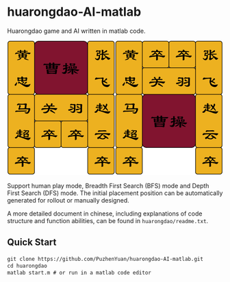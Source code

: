 # huarongdao-AI-matlab
Huarongdao game and AI written in matlab code.

<img src="photo/interface.png" width="50%"><img src="photo/interface2.png" width="50%">

Support human play mode, Breadth First Search (BFS) mode and Depth First Search (DFS) mode. 
The initial placement position can be automatically generated for rollout or manually designed.

A more detailed document in chinese, including explanations of code structure and function abilities, can be found in `huarongdao/readme.txt`.

## Quick Start
```
git clone https://github.com/PuzhenYuan/huarongdao-AI-matlab.git
cd huarongdao
matlab start.m # or run in a matlab code editor
```
